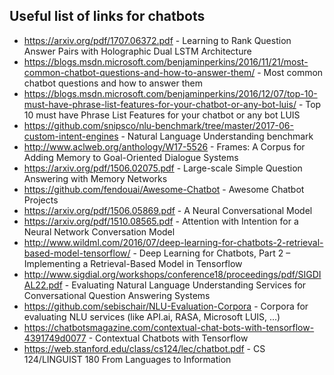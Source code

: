 ## Useful list of links for chatbots

* https://arxiv.org/pdf/1707.06372.pdf - Learning to Rank Question Answer Pairs with Holographic Dual LSTM Architecture
* https://blogs.msdn.microsoft.com/benjaminperkins/2016/11/21/most-common-chatbot-questions-and-how-to-answer-them/ - Most common chatbot questions and how to answer them
* https://blogs.msdn.microsoft.com/benjaminperkins/2016/12/07/top-10-must-have-phrase-list-features-for-your-chatbot-or-any-bot-luis/ - Top 10 must have Phrase List Features for your chatbot or any bot LUIS
* https://github.com/snipsco/nlu-benchmark/tree/master/2017-06-custom-intent-engines - Natural Language Understanding benchmark
* http://www.aclweb.org/anthology/W17-5526 - Frames: A Corpus for Adding Memory
to Goal-Oriented Dialogue Systems
* https://arxiv.org/pdf/1506.02075.pdf - Large-scale Simple Question Answering with Memory Networks
* https://github.com/fendouai/Awesome-Chatbot - Awesome Chatbot Projects
* https://arxiv.org/pdf/1506.05869.pdf - A Neural Conversational Model
* https://arxiv.org/pdf/1510.08565.pdf - Attention with Intention for a Neural Network
Conversation Model
* http://www.wildml.com/2016/07/deep-learning-for-chatbots-2-retrieval-based-model-tensorflow/  - Deep Learning for Chatbots, Part 2 – Implementing a Retrieval-Based Model in Tensorflow
* http://www.sigdial.org/workshops/conference18/proceedings/pdf/SIGDIAL22.pdf - Evaluating Natural Language Understanding Services
for Conversational Question Answering Systems
* https://github.com/sebischair/NLU-Evaluation-Corpora - Corpora for evaluating NLU services (like API.ai, RASA, Microsoft LUIS, ...)
* https://chatbotsmagazine.com/contextual-chat-bots-with-tensorflow-4391749d0077 - Contextual Chatbots with Tensorflow
* https://web.stanford.edu/class/cs124/lec/chatbot.pdf - CS 124/LINGUIST 180 From Languages to Information
